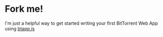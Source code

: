 Fork me! 
========

I'm just a helpful way to get started writing your first BitTorrent Web App using [btapp.js](https://github.com/bittorrenttorque/btapp)